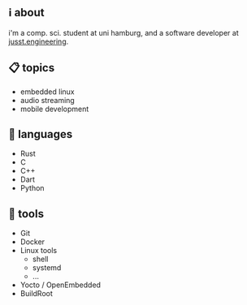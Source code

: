 ## ℹ️ about
i'm a comp. sci. student at uni hamburg, and a software developer at [jusst.engineering](https://jusst.engineering).

## 📋 topics
* embedded linux
* audio streaming
* mobile development

## 💾 languages
* Rust
* C
* C++
* Dart
* Python

## 🧰 tools
* Git
* Docker
* Linux tools
    - shell
    - systemd
    - ...
* Yocto / OpenEmbedded
* BuildRoot
